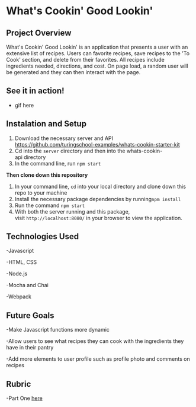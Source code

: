 # What's Cookin' Good Lookin'

## Project Overview

What's Cookin' Good Lookin' is an application that presents a user with an extensive list of recipes. Users can favorite recipes, save recipes to  the 'To Cook' section, and delete from their favorites. All recipes include ingredients needed, directions, and cost. On page load, a random user will be generated and they can then interact with the page.

## See it in action!
- gif here

## Instalation and Setup

1. Download the necessary server and API https://github.com/turingschool-examples/whats-cookin-starter-kit
2. Cd into the `server` directory and then into the whats-cookin-api directory
3. In the command line, run `npm start`

**Then clone down this repository**

1. In your command line, `cd` into your local directory and clone down this repo to your machine
2. Install the necessary package dependencies by running`npm install`
3. Run the command `npm start`
4. With both the server running and this package, visit `http://localhost:8080/` in your browser to view the application.

## Technologies Used

-Javascript

-HTML, CSS

-Node.js

-Mocha and Chai

-Webpack

## Future Goals

-Make Javascript functions more dynamic

-Allow users to see what recipes they can cook with the ingredients they have in their pantry

-Add more elements to user profile such as profile photo and comments on recipes

## Rubric

-Part One [here](https://frontend.turing.edu/projects/whats-cookin-part-one.html)


